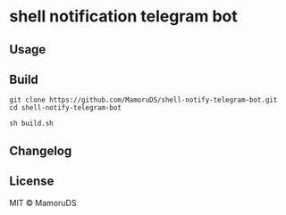 # shell notification telegram bot

## Usage

## Build

```
git clone https://github.com/MamoruDS/shell-notify-telegram-bot.git
cd shell-notify-telegram-bot

sh build.sh
```

## Changelog

## License

MIT © MamoruDS
